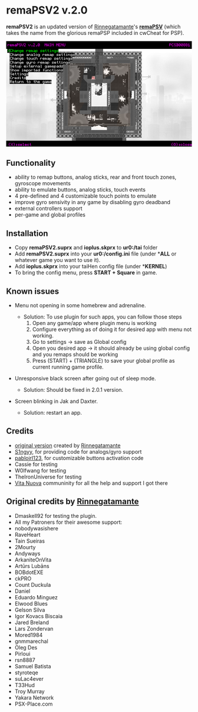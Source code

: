 # remaPSV2 v.2.0
**remaPSV2** is an updated version of [Rinnegatamante](https://github.com/Rinnegatamante)'s **[remaPSV](https://github.com/Rinnegatamante/remaPSV)** (which takes the name from the glorious remaPSP included in cwCheat for PSP). 

![Image](/include/screenshot.png)

## Functionality

- ability to remap buttons, analog sticks, rear and front touch zones, gyroscope movements
- ability to emulate buttons, analog sticks, touch events
- 4 pre-defined and 4 customizable touch points to emulate
- improve gyro sensivity in any game by disabling gyro deadband
- external controllers support
- per-game and global profiles

## Installation

- Copy **remaPSV2.suprx** and **ioplus.skprx** to **ur0:/tai** folder 
- Add **remaPSV2.suprx** into your **ur0:/config.ini** file (under ***ALL** or whatever game you want to use it).
- Add **ioplus.skprx** into your taiHen config file (under ***KERNEL**)
- To bring the config menu, press **START + Square** in game.

## Known issues

- Menu not opening in some homebrew and adrenaline. 
  - Solution: To use plugin for such apps, you can follow those steps
    1. Open any game/app where plugin menu is working
    2. Configure everything as of doing it for desired app with menu not working.
    3. Go to settings -> save as Global config
    4. Open you desired app -> it should already be using global config and you remaps should be working
    5. Press (START) + (TRIANGLE) to save your global profile as current running game profile.
  
- Unresponsive black screen after going out of sleep mode. 
  - Solution: Should be fixed in 2.0.1 version.

- Screen blinking in Jak and Daxter. 
  - Solution: restart an app.

## Credits

- [original version](https://github.com/Rinnegatamante/remaPSV) created by [Rinnegatamante](https://github.com/Rinnegatamante)
- [S1ngyy](https://github.com/S1ngyy), for providing code for analogs/gyro support
- [pablojrl123](https://github.com/pablojrl123), for customizable buttons activation code
- Cassie for testing
- W0lfwang for testing
- TheIronUniverse for testing
- [Vita Nuova](https://t.co/3Efi3PGwK5?amp=1) communinity for all the help and support I got there

## Original credits by [Rinnegatamante](https://github.com//Rinnegatamante)

- Dmaskell92 for testing the plugin.
- All my Patroners for their awesome support:
- nobodywasishere
- RaveHeart
- Tain Sueiras
- 2Mourty
- Andyways
- ArkaniteOnVita
- Artūrs Lubāns
- BOBdotEXE
- ckPRO
- Count Duckula
- Daniel
- Eduardo Minguez
- Elwood Blues
- Gelson Silva
- Igor Kovacs Biscaia
- Jared Breland
- Lars Zondervan
- Mored1984
- gnmmarechal
- Oleg Des
- Pirloui
- rsn8887
- Samuel Batista
- styroteqe
- suLac4ever
- T33Hud
- Troy Murray
- Yakara Network
- PSX-Place.com
